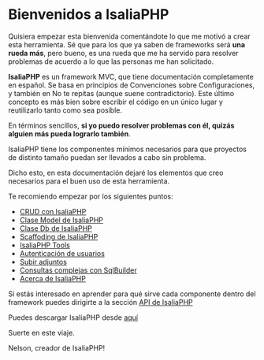# Bienvenidos a IsaliaPHP

Quisiera empezar esta bienvenida comentándote lo que me motivó a crear esta herramienta. Sé que para los que ya saben de frameworks será **una rueda más**, pero bueno, es una rueda que me ha servido para resolver problemas de acuerdo a lo que las personas me han solicitado.

**IsaliaPHP** es un framework MVC, que tiene documentación completamente en español. Se basa en principios de Convenciones sobre Configuraciones, y también en No te repitas (aunque suene contradictorio). Este último concepto es más bien sobre escribir el código en un único lugar y reutilizarlo tanto como sea posible.

En términos sencillos, **si yo puedo resolver problemas con él, quizás alguien más pueda lograrlo también**.

IsaliaPHP tiene los componentes mínimos necesarios para que proyectos de distinto tamaño puedan ser llevados a cabo sin problema.

Dicho esto, en esta documentación dejaré los elementos que creo necesarios para el buen uso de esta herramienta.

Te recomiendo empezar por los siguientes puntos:
- [CRUD con IsaliaPHP](crud.md)
- [Clase Model de IsaliaPHP](model.md)
- [Clase Db de IsaliaPHP](db.md)
- [Scaffoding de IsaliaPHP](scaffolding.md)
- [IsaliaPHP Tools](tools.md)
- [Autenticación de usuarios](auth.md)
- [Subir adjuntos](upload.md)
- [Consultas complejas con SqlBuilder](sql_builder.md)
- [Acerca de IsaliaPHP](about.md)

Si estás interesado en aprender para qué sirve cada componente dentro del framework puedes dirigirte a la sección [API de IsaliaPHP](api.md)

Puedes descargar IsaliaPHP desde [aquí](https://github.com/IsaliaPHP/IsaliaPHP/releases)

Suerte en este viaje.

Nelson, creador de IsaliaPHP!
